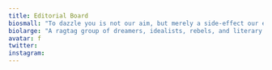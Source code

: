 ```yaml
---
title: Editorial Board
biosmall: "To dazzle you is not our aim, but merely a side-effect our existence."
biolarge: "A ragtag group of dreamers, idealists, rebels, and literary enthusiasts whose eagerness to see changes in the world is not yet jaded. Hence we set out to bring forth 'The Articulate' into this world. Take a seat and enjoy."
avatar: f
twitter:
instagram:
---
```

